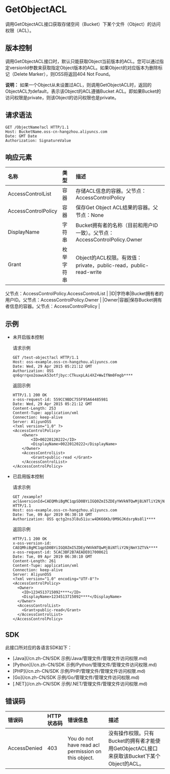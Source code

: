 # GetObjectACL

调用GetObjectACL接口获取存储空间（Bucket）下某个文件（Object）的访问权限（ACL）。

## 版本控制

调用GetObjectACL接口时，默认只能获取Object当前版本的ACL。您可以通过指定versionId参数来获取指定Object版本的ACL。如果Object的对应版本为删除标记（Delete Marker），则OSS将返回404 Not Found。

**说明：** 如果一个Object从未设置过ACL，则调用GetObjectACL时，返回的ObjectACL为default，表示该Object的ACL遵循Bucket ACL。即如果Bucket的访问权限是private，则该Object的访问权限也是private。

## 请求语法

```
GET /ObjectName?acl HTTP/1.1
Host: BucketName.oss-cn-hangzhou.aliyuncs.com
Date: GMT Date
Authorization: SignatureValue
```

## 响应元素

|名称|类型|描述|
|:-|:-|:-|
|AccessControlList|容器|存储ACL信息的容器。父节点：AccessControlPolicy |
|AccessControlPolicy|容器|保存Get Object ACL结果的容器。父节点：None |
|DisplayName|字符串|Bucket拥有者的名称（目前和用户ID一致）。父节点：AccessControlPolicy.Owner |
|Grant|枚举字符串|Object的ACL权限。有效值：private，public-read，public-read-write

父节点：AccessControlPolicy.AccessControlList |
|ID|字符串|Bucket拥有者的用户ID。父节点：AccessControlPolicy.Owner |
|Owner|容器|保存Bucket拥有者信息的容器。父节点：AccessControlPolicy |

## 示例

-   未开启版本控制

    请求示例

    ```
    GET /test-object?acl HTTP/1.1
    Host: oss-example.oss-cn-hangzhou.aliyuncs.com
    Date: Wed, 29 Apr 2015 05:21:12 GMT
    Authorization: OSS qn6qrrqxo2oawuk53otfjbyc:CTkuxpLAi4XZ+WwIfNm0Fmgb****
    ```

    返回示例

    ```
    HTTP/1.1 200 OK
    x-oss-request-id: 559CC9BDC755F95A64485981
    Date: Wed, 29 Apr 2015 05:21:12 GMT
    Content-Length: 253
    Content-Tupe: application/xml
    Connection: keep-alive
    Server: AliyunOSS
    <?xml version="1.0" ?>
    <AccessControlPolicy>
        <Owner>
            <ID>00220120222</ID>
            <DisplayName>00220120222</DisplayName>
        </Owner>
        <AccessControlList>
            <Grant>public-read </Grant>
        </AccessControlList>
    </AccessControlPolicy>
    ```

-   已启用版本控制

    请求示例

    ```
    GET /example?acl&versionId=CAEQMhiBgMC1qpSD0BYiIGQ0ZmI5ZDEyYWVkNTQwMjBiNTliY2NjNmY3ZTVk**** HTTP/1.1
    Host: oss-example.oss-cn-hangzhou.aliyuncs.com
    Date: Tue, 09 Apr 2019 06:30:10 GMT
    Authorization: OSS qctg2ns3l8u51iu:w4DK66Kb/0M9GJKdsrpNs8l1****
    ```

    返回示例

    ```
    HTTP/1.1 200 OK
    x-oss-version-id: CAEQMhiBgMC1qpSD0BYiIGQ0ZmI5ZDEyYWVkNTQwMjBiNTliY2NjNmY3ZTVk****
    x-oss-request-id: 5CAC3BF2B7AEADE017000621
    Date: Tue, 09 Apr 2019 06:30:10 GMT
    Content-Length: 261
    Content-Tupe: application/xml
    Connection: keep-alive
    Server: AliyunOSS
    <?xml version="1.0" encoding="UTF-8"?>
    <AccessControlPolicy>
      <Owner>
        <ID>1234513715092****</ID>
        <DisplayName>1234513715092****</DisplayName>
      </Owner>
      <AccessControlList>
        <Grant>public-read</Grant>
      </AccessControlList>
    </AccessControlPolicy>
    ```


## SDK

此接口所对应的各语言SDK如下：

-   [Java](/cn.zh-CN/SDK 示例/Java/管理文件/管理文件访问权限.md)
-   [Python](/cn.zh-CN/SDK 示例/Python/管理文件/管理文件访问权限.md)
-   [PHP](/cn.zh-CN/SDK 示例/PHP/管理文件/管理文件访问权限.md)
-   [Go](/cn.zh-CN/SDK 示例/Go/管理文件/管理文件访问权限.md)
-   [.NET](/cn.zh-CN/SDK 示例/.NET/管理文件/管理文件访问权限.md)

## 错误码

|错误码|HTTP状态码|错误信息|描述|
|:--|:------|:---|:-|
|AccessDenied|403|You do not have read acl permission on this object.|没有操作权限。只有Bucket的拥有者才能使用GetObjectACL接口来获取该Bucket下某个Object的ACL。|

